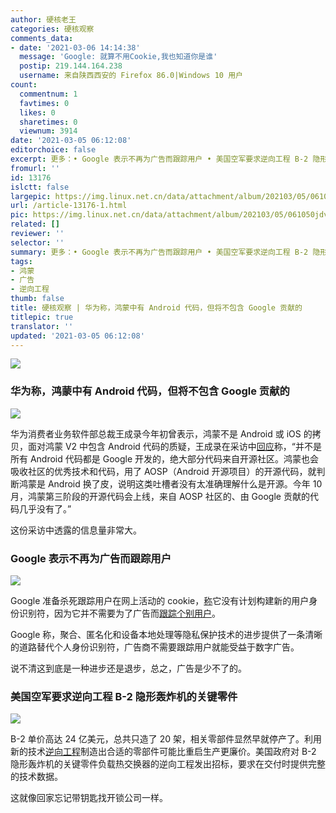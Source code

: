 ```yaml
---
author: 硬核老王
categories: 硬核观察
comments_data:
- date: '2021-03-06 14:14:38'
  message: 'Google: 就算不用Cookie,我也知道你是谁'
  postip: 219.144.164.238
  username: 来自陕西西安的 Firefox 86.0|Windows 10 用户
count:
  commentnum: 1
  favtimes: 0
  likes: 0
  sharetimes: 0
  viewnum: 3914
date: '2021-03-05 06:12:08'
editorchoice: false
excerpt: 更多：• Google 表示不再为广告而跟踪用户 • 美国空军要求逆向工程 B-2 隐形轰炸机的关键零件
fromurl: ''
id: 13176
islctt: false
largepic: https://img.linux.net.cn/data/attachment/album/202103/05/061050jdvn05e3jldnb062.jpg
url: /article-13176-1.html
pic: https://img.linux.net.cn/data/attachment/album/202103/05/061050jdvn05e3jldnb062.jpg.thumb.jpg
related: []
reviewer: ''
selector: ''
summary: 更多：• Google 表示不再为广告而跟踪用户 • 美国空军要求逆向工程 B-2 隐形轰炸机的关键零件
tags:
- 鸿蒙
- 广告
- 逆向工程
thumb: false
title: 硬核观察 | 华为称，鸿蒙中有 Android 代码，但将不包含 Google 贡献的
titlepic: true
translator: ''
updated: '2021-03-05 06:12:08'
---
```


![](https://img.linux.net.cn/data/attachment/album/202103/05/061050jdvn05e3jldnb062.jpg)


### 华为称，鸿蒙中有 Android 代码，但将不包含 Google 贡献的


![](https://img.linux.net.cn/data/attachment/album/202103/05/061058u0si04eexnks980o.jpg)


华为消费者业务软件部总裁王成录今年初曾表示，鸿蒙不是 Android 或 iOS 的拷贝，面对鸿蒙 V2 中包含 Android 代码的质疑，王成录在采访中[回应](https://mp.weixin.qq.com/s/fIQyqzNML6GN2AiZXAeQ5Q)称，“并不是所有 Android 代码都是 Google 开发的，绝大部分代码来自开源社区。鸿蒙也会吸收社区的优秀技术和代码，用了 AOSP（Android 开源项目）的开源代码，就判断鸿蒙是 Android 换了皮，说明这类吐槽者没有太准确理解什么是开源。今年 10 月，鸿蒙第三阶段的开源代码会上线，来自 AOSP 社区的、由 Google 贡献的代码几乎没有了。”


这份采访中透露的信息量非常大。


### Google 表示不再为广告而跟踪用户


![](https://img.linux.net.cn/data/attachment/album/202103/05/061116kqqwa6dl76dynmyq.jpg)


Google 准备杀死跟踪用户在网上活动的 cookie，[称](https://blog.google/products/ads-commerce/a-more-privacy-first-web/)它没有计划构建新的用户身份识别符，因为它并不需要为了广告而[跟踪个别用户](https://arstechnica.com/gadgets/2021/03/google-claims-it-will-stop-tracking-individual-users-for-ads/)。


Google 称，聚合、匿名化和设备本地处理等隐私保护技术的进步提供了一条清晰的道路替代个人身份识别符，广告商不需要跟踪用户就能受益于数字广告。


说不清这到底是一种进步还是退步，总之，广告是少不了的。


### 美国空军要求逆向工程 B-2 隐形轰炸机的关键零件


![](https://img.linux.net.cn/data/attachment/album/202103/05/061133wjxgozgtinmoth95.jpg)


B-2 单价高达 24 亿美元，总共只造了 20 架，相关零部件显然早就停产了。利用新的技术[逆向工程](https://www.thedrive.com/the-war-zone/39537/the-air-force-needs-to-reverse-engineer-parts-of-its-own-stealth-bomber)制造出合适的零部件可能比重启生产更廉价。美国政府对 B-2 隐形轰炸机的关键零件负载热交换器的逆向工程发出招标，要求在交付时提供完整的技术数据。


这就像回家忘记带钥匙找开锁公司一样。